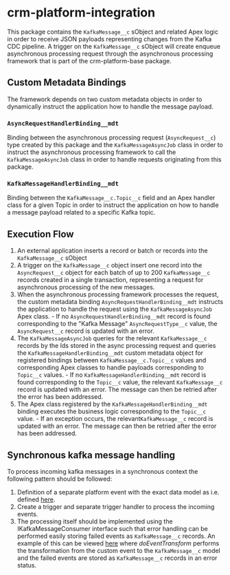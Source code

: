# crm-platform-integration

This package contains the `KafkaMessage__c` sObject and related Apex logic in
order to receive JSON payloads representing changes from the Kafka CDC pipeline.
A trigger on the `KafkaMessage__c` sObject will create enqueue asynchronous
processing request through the asynchronous processing framework that is part of
the crm-platform-base package.

## Custom Metadata Bindings

The framework depends on two custom metadata objects in order to dynamically
instruct the application how to handle the message payload.

### `AsyncRequestHandlerBinding__mdt`

Binding between the asynchronous processing request (`AsyncRequest__c`) type
created by this package and the `KafkaMessageAsyncJob` class in order to
instruct the asynchronous processing framework to call the
`KafkaMessageAsyncJob` class in order to handle requests originating from this
package.

### `KafkaMessageHandlerBinding__mdt`

Binding between the `KafkaMessage__c.Topic__c` field and an Apex handler class
for a given Topic in order to instruct the application on how to handle a
message payload related to a specific Kafka topic.

## Execution Flow

1. An external application inserts a record or batch or records into the
   `KafkaMessage__c` sObject
2. A trigger on the `KafkaMessage__c` object insert one record into the
   `AsyncRequest__c` object for each batch of up to 200 `KafkaMessage__c`
   records created in a single transaction, representing a request for
   asynchronous processing of the new messages.
3. When the asynchronous processing framework processes the request, the custom
   metadata binding `AsyncRequestHandlerBinding__mdt` instructs the application
   to handle the request using the `KafkaMessageAsyncJob` Apex class. - If no
   `AsyncRequestHandlerBinding__mdt` record is found corresponding to the "Kafka
   Message" `AsyncRequestType__c` value, the `AsyncRequest__c` record is updated
   with an error.
4. The `KafkaMessageAsyncJob` queries for the relevant `KafkaMessage__c` records
   by the Ids stored in the async processing request and queries the
   `KafkaMessageHandlerBinding__mdt` custom metadata object for registered
   bindings between `KafkaMessage__c.Topic__c` values and corresponding Apex
   classes to handle payloads corresponding to `Topic__c` values. - If no
   `KafkaMessageHandlerBinding__mdt` record is found corresponding to the
   `Topic__c` value, the relevant `KafkaMessage__c` record is updated with an
   error. The message can then be retried after the error has been addressed.
5. The Apex class registered by the `KafkaMessageHandlerBinding__mdt` binding
   executes the business logic corresponding to the `Topic__c` value. - If an
   exception occurs, the relevant`KafkaMessage__c` record is updated with an
   error. The message can then be retried after the error has been addressed.
   
## Synchronous kafka message handling

To process incoming kafka messages in a synchronous context the following
pattern should be followed:
1. Definition of a separate platform event with the exact data model as i.e.
   defined
   [here](https://github.com/navikt/crm-platform-oppgave/tree/master/force-app/main/default/objects/Kafka_Oppgave_Event__e).
2. Create a trigger and separate trigger handler to process the incoming events.
3. The processing itself should be implemented using the IKafkaMessageConsumer
   interface such that error handling can be performed easily storing failed
   events as `KafkaMessage__c` records. An example of this can be viewed
   [here](https://github.com/navikt/crm-platform-oppgave/blob/master/force-app/main/default/classes/kafka/CRM_KafkaOppgaveEventHandler.cls)
   where *doEventTransform* performs the transformation from the custom event to
   the `KafkaMessage__c` model and the failed events are stored as
   `KafkaMessage__c` records in an error status.
